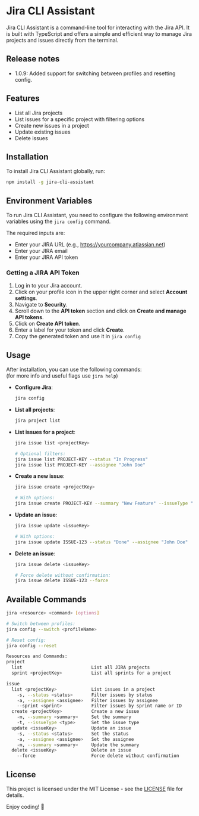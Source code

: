 # Jira CLI Assistant

Jira CLI Assistant is a command-line tool for interacting with the Jira API. It is built with TypeScript and offers a simple and efficient way to manage Jira projects and issues directly from the terminal.

## Release notes

- 1.0.9: Added support for switching between profiles and resetting config.

## Features

- List all Jira projects
- List issues for a specific project with filtering options
- Create new issues in a project
- Update existing issues
- Delete issues

## Installation

To install Jira CLI Assistant globally, run:

```bash
npm install -g jira-cli-assistant
```

## Environment Variables

To run Jira CLI Assistant, you need to configure the following environment variables using the `jira config` command.

The required inputs are:
- Enter your JIRA URL (e.g., https://yourcompany.atlassian.net)
- Enter your JIRA email
- Enter your JIRA API token

### Getting a JIRA API Token

1. Log in to your Jira account.
2. Click on your profile icon in the upper right corner and select **Account settings**.
3. Navigate to **Security**.
4. Scroll down to the **API token** section and click on **Create and manage API tokens**.
5. Click on **Create API token**.
6. Enter a label for your token and click **Create**.
7. Copy the generated token and use it in `jira config`

## Usage

After installation, you can use the following commands:<br>
(for more info and useful flags use `jira help`)

- **Configure Jira**:
  ```bash
  jira config
  ```

- **List all projects**:
  ```bash
  jira project list
  ```

- **List issues for a project**:
  ```bash
  jira issue list <projectKey>

  # Optional filters:
  jira issue list PROJECT-KEY --status "In Progress"
  jira issue list PROJECT-KEY --assignee "John Doe"
  ```

- **Create a new issue**:
  ```bash
  jira issue create <projectKey>

  # With options:
  jira issue create PROJECT-KEY --summary "New Feature" --issueType "Story"
  ```

- **Update an issue**:
  ```bash
  jira issue update <issueKey>

  # With options:
  jira issue update ISSUE-123 --status "Done" --assignee "John Doe"
  ```

- **Delete an issue**:
  ```bash
  jira issue delete <issueKey>
  
  # Force delete without confirmation:
  jira issue delete ISSUE-123 --force
  ```

## Available Commands

```bash
jira <resource> <command> [options]

# Switch between profiles:
jira config --switch <profileName>

# Reset config:
jira config --reset

Resources and Commands:
project
  list                          List all JIRA projects
  sprint <projectKey>           List all sprints for a project

issue
  list <projectKey>             List issues in a project
    -s, --status <status>       Filter issues by status
    -a, --assignee <assignee>   Filter issues by assignee
    --sprint <sprint>           Filter issues by sprint name or ID
  create <projectKey>           Create a new issue
    -m, --summary <summary>     Set the summary
    -t, --issueType <type>      Set the issue type
  update <issueKey>             Update an issue
    -s, --status <status>       Set the status
    -a, --assignee <assignee>   Set the assignee
    -m, --summary <summary>     Update the summary
  delete <issueKey>             Delete an issue
    --force                     Force delete without confirmation
```

## License

This project is licensed under the MIT License - see the [LICENSE](LICENSE) file for details.

Enjoy coding! 🎉